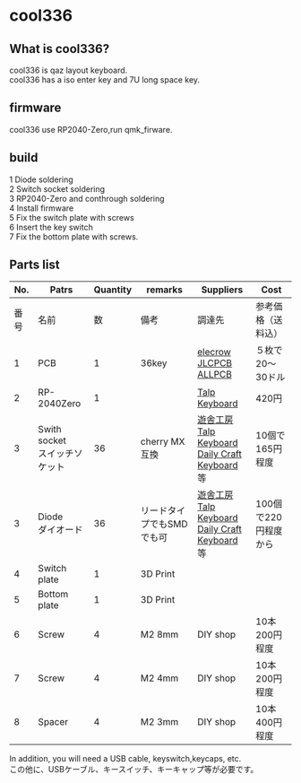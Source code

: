 # cool336

## What is cool336?

cool336 is qaz layout keyboard.
<br>
cool336 has a iso enter key and 7U long space key.
<br>

## firmware 

cool336 use RP2040-Zero,run qmk_firware.
<br>

## build

1 Diode soldering
<br>
2 Switch socket soldering
<br>
3 RP2040-Zero and conthrough soldering
<br>
4 Install firmware
<br>
5 Fix the switch plate with screws
<br>
6 Insert the key switch
<br>
7 Fix the bottom plate with screws.
<br>

## Parts list


| No. | Patrs | Quantity | remarks | Suppliers | Cost |
|--|--|--|--|--|--|
|番号|名前|数|備考|調達先|参考価格（送料込）|<br>
|1|PCB|1|36key|[elecrow](https://www.elecrow.com)<br>[JLCPCB](https://jlcpcb.com)<br>[ALLPCB](https://www.allpcb.com)|５枚で20〜30ドル|<br>
|2|RP-2040Zero|1||[Talp Keyboard](https://talpkeyboard.net)|420円|
|3|Swith socket<br>スイッチソケット|36|cherry MX互換|[遊舎工房](https://yushakobo.jp)<br>[Talp Keyboard](https://talpkeyboard.net)<br>[Daily Craft Keyboard](https://shop.dailycraft.jp)等|10個で165円程度|
|3|Diode<br>ダイオード|36|リードタイプでもSMDでも可|[遊舎工房](https://yushakobo.jp)<br>[Talp Keyboard](https://talpkeyboard.net)<br>[Daily Craft Keyboard](https://shop.dailycraft.jp)等|100個で220円程度から|
|4|Switch plate|1|3D Print|||
|5|Bottom plate|1|3D Print||
|6|Screw|4|M2 8mm|DIY shop|10本200円程度|
|7|Screw|4|M2 4mm|DIY shop|10本200円程度|
|8|Spacer|4|M2 3mm|DIY shop|10本400円程度|



In addition, you will need a USB cable, keyswitch,keycaps, etc.
<br>
この他に、USBケーブル、キースイッチ、キーキャップ等が必要です。
<br>

